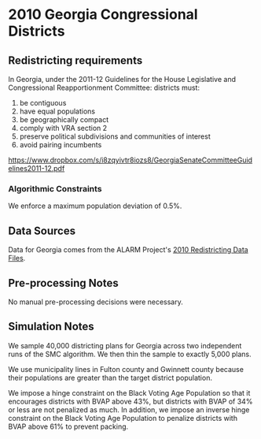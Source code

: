 # 2010 Georgia Congressional Districts

## Redistricting requirements
In Georgia, under the 2011-12 Guidelines for the House Legislative and Congressional Reapportionment Committee: districts must:

1. be contiguous
2. have equal populations
3. be geographically compact
4. comply with VRA section 2
5. preserve political subdivisions and communities of interest 
6. avoid pairing incumbents 

https://www.dropbox.com/s/i8zqyivtr8iozs8/GeorgiaSenateCommitteeGuidelines2011-12.pdf

### Algorithmic Constraints
We enforce a maximum population deviation of 0.5%.

## Data Sources
Data for Georgia comes from the ALARM Project's [2010 Redistricting Data Files](https://alarm-redist.github.io/posts/2021-08-10-census-2020/).

## Pre-processing Notes
No manual pre-processing decisions were necessary.

## Simulation Notes
We sample 40,000 districting plans for Georgia across two independent runs of the SMC algorithm. We then thin the sample to exactly 5,000 plans.

We use municipality lines in Fulton county and Gwinnett county because their populations are greater than the target district population. 

We impose a hinge constraint on the Black Voting Age Population so that it encourages districts with BVAP above 43%, but districts with BVAP of 34% or less are not penalized as much. In addition, we impose an inverse hinge constraint on the Black Voting Age Population to penalize districts with BVAP above 61% to prevent packing. 
